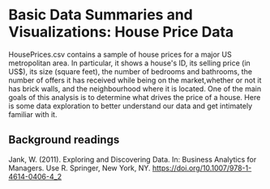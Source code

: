 # Basic Data Summaries and Visualizations: House Price Data

HousePrices.csv contains a sample of house prices for a major US metropolitan area. In particular, it shows a house's ID, its selling price (in US$), its size (square feet), the number of bedrooms and bathrooms, the number of offers it has received while being on the market,whether or not it has brick walls, and the neighbourhood where it is located. One of the main goals of this analysis is to determine what drives the price of a house. Here is some data exploration to better understand our data and get intimately familiar with it.

## Background readings
Jank, W. (2011). Exploring and Discovering Data. In: Business Analytics for Managers. Use R. Springer, New York, NY. https://doi.org/10.1007/978-1-4614-0406-4_2